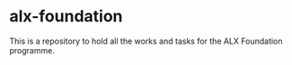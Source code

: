 # alx-foundation
This is a repository to hold all the works and tasks for the ALX Foundation programme.
